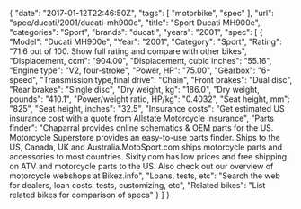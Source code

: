 {
    "date": "2017-01-12T22:46:50Z",
    "tags": [
        "motorbike",
        "spec"
    ],
    "url": "spec\/ducati\/2001\/ducati-mh900e",
    "title": "Sport Ducati MH900e",
    "categories": "Sport",
    "brands": "ducati",
    "years": "2001",
    "spec": [
        {
            "Model": "Ducati MH900e",
            "Year": "2001",
            "Category": "Sport",
            "Rating": "71.6 out of 100. Show full rating and compare with other bikes",
            "Displacement, ccm": "904.00",
            "Displacement, cubic inches": "55.16",
            "Engine type": "V2, four-stroke",
            "Power, HP": "75.00",
            "Gearbox": "6-speed",
            "Transmission type,final drive": "Chain",
            "Front brakes": "Dual disc",
            "Rear brakes": "Single disc",
            "Dry weight, kg": "186.0",
            "Dry weight, pounds": "410.1",
            "Power\/weight ratio, HP\/kg": "0.4032",
            "Seat height, mm": "825",
            "Seat height, inches": "32.5",
            "Insurance costs": "Get estimated US insurance cost with a quote from Allstate Motorcycle Insurance",
            "Parts finder": "Chaparral provides online schematics & OEM parts for the US.   Motorcycle Superstore provides an easy-to-use parts finder. Ships to the US, Canada, UK and Australia.MotoSport.com ships motorcycle parts and accessories to most countries.    Sixity.com has low prices and free shipping on ATV and motorcycle parts to the US. Also check out our overview of motorcycle webshops at Bikez.info",
            "Loans, tests, etc": "Search the web for dealers, loan costs, tests, customizing, etc",
            "Related bikes": "List related bikes for comparison of specs"
        }
    ]
}